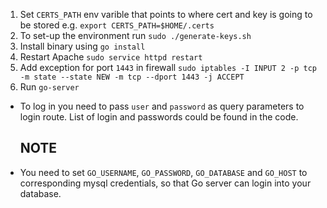 1. Set `CERTS_PATH` env varible that points to where cert and key is going to be stored e.g. `export CERTS_PATH=$HOME/.certs`
2. To set-up the environment run `sudo ./generate-keys.sh`
3. Install binary using `go install`
4. Restart Apache `sudo service httpd restart`
5. Add exception for port `1443` in firewall `sudo iptables -I INPUT 2 -p tcp -m state --state NEW -m tcp --dport 1443 -j ACCEPT`
6. Run `go-server`

* To log in you need to pass `user` and `password` as query parameters to login route. List of login and passwords could be found in the code.

  
  ## NOTE
* You need to set `GO_USERNAME`, `GO_PASSWORD`, `GO_DATABASE` and `GO_HOST` to corresponding mysql credentials, so that Go server can login into your database.
